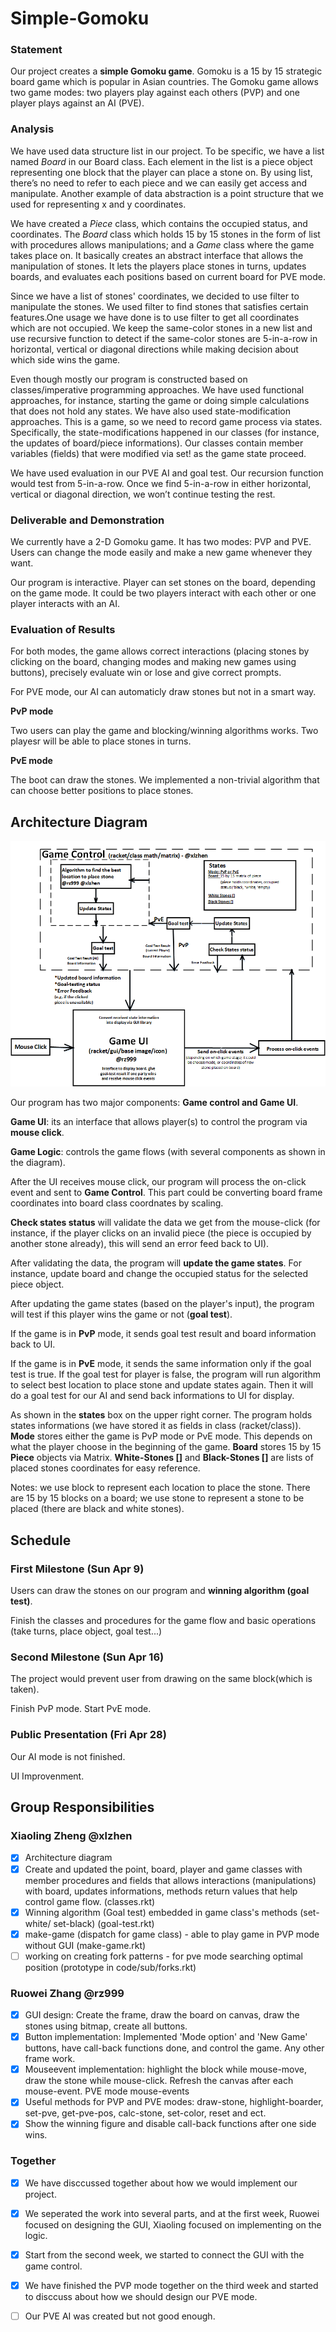 # Simple-Gomoku

### Statement
Our project creates a **simple Gomoku game**. Gomoku is a 15 by 15 strategic board game which is popular in Asian countries. The Gomoku game allows two game modes: two players play against each others (PVP) and one player plays against an AI (PVE).

### Analysis
We have used data structure list in our project. To be specific, we have a list named *Board* in our Board class. Each element in the list is a piece object representing one block that the player can place a stone on. By using list, there’s no need to refer to each piece and we can easily get access and manipulate. Another example of data abstraction is a point structure that we used for representing x and y coordinates. 

We have created a *Piece* class, which contains the occupied status, and coordinates. The *Board* class which holds 15 by 15 stones in the form of list with procedures allows manipulations; and a *Game* class where the game takes place on. It basically creates an abstract interface that allows the manipulation of stones. It lets the players place stones in turns, updates boards, and evaluates each positions based on current board for PVE mode. 

Since we have a list of stones' coordinates, we decided to use filter to manipulate the stones. We used filter to find stones that satisfies certain features.One usage we have done is to use filter to get all coordinates which are not occupied. We keep the same-color stones in a new list and use recursive function to detect if the same-color stones are 5-in-a-row in horizontal, vertical or diagonal directions while making decision about which side wins the game.

Even though mostly our program is constructed based on classes/imperative programming approaches. We have used functional approaches, for instance, starting the game or doing simple calculations that does not hold any states. We have also used state-modification approaches. This is a game, so we need to record game process via states. Specifically, the state-modifications happened in our classes (for instance, the updates of board/piece informations). Our classes contain member variables (fields) that were modified via set! as the game state proceed. 

We have used evaluation in our PVE AI and goal test. Our recursion function would test from 5-in-a-row. Once we find 5-in-a-row in either horizontal, vertical or diagonal direction, we won’t continue testing the rest.


### Deliverable and Demonstration

We currently have a 2-D Gomoku game. It has two modes: PVP and PVE. Users can change the mode easily and make a new game whenever they want.

Our program is interactive. Player can set stones on the board, depending on the game mode. It could be two players interact with each other or one player interacts with an AI. 


### Evaluation of Results

For both modes, the game allows correct interactions (placing stones by clicking on the board, changing modes and making new games using buttons), precisely evaluate win or lose and give correct prompts.

For PVE mode, our AI can automaticly draw stones but not in a smart way.


**PvP mode**

Two users can play the game and blocking/winning algorithms works.
Two playesr will be able to place stones in turns.

**PvE mode**

The boot can draw the stones.
We implemented a non-trivial algorithm that can choose better positions to place stones. 


## Architecture Diagram

![ArchitectureDiagramUpdate](https://github.com/oplS17projects/Simple-Gomoku/blob/master/ArchitectureDiagramUpdate.png?raw=true)

Our program has two major components: **Game control and Game UI**.

**Game UI**: its an interface that allows player(s) to control the program via **mouse click**. 

**Game Logic**: controls the game flows (with several components as shown in the diagram).

After the UI receives mouse click, our program will process the on-click event and sent to **Game Control**. This part could be converting board frame coordinates into board class coordnates by scaling.


**Check states status** will validate the data we get from the mouse-click (for instance, if the player clicks on an invalid piece (the piece is occupied by another stone already), this will send an error feed back to UI). 

After validating the data, the program will **update the game states**. For instance, update board and change the occupied status for the selected piece object.

After updating the game states (based on the player's input), the program will test if this player wins the game or not (**goal test**). 

If the game is in **PvP** mode, it sends goal test result and board information back to UI. 

If the game is in **PvE** mode, it sends the same information only if the goal test is true. If the goal test for player is false, the program will run algorithm to select best location to place stone and update states again. Then it will do a goal test for our AI and send back informations to UI for display.

As shown in the **states** box on the upper right corner. The program holds states informations (we have stored it as fields in class (racket/class)). **Mode** stores either the game is PvP mode or PvE mode. This depends on what the player choose in the beginning of the game. **Board** stores 15 by 15 **Piece** objects via Matrix. **White-Stones []** and **Black-Stones []** are lists of placed stones coordinates for easy reference. 
 

Notes: we use block to represent each location to place the stone. There are 15 by 15 blocks on a board;
       we use stone to represent a stone to be placed (there are black and white stones). 
       

## Schedule
### First Milestone (Sun Apr 9)

Users can draw the stones on our program and **winning algorithm (goal test)**.

Finish the classes and procedures for the game flow and basic operations (take turns, place object, goal test...)

### Second Milestone (Sun Apr 16)

The project would prevent user from drawing on the same block(which is taken).

Finish PvP mode. Start PvE mode.

### Public Presentation (Fri Apr 28)

Our AI mode is not finished.

UI Improvenment.  

## Group Responsibilities

### Xiaoling Zheng @xlzhen

- [x] Architecture diagram 
- [x] Create and updated the point, board, player and game classes with member procedures and fields that allows interactions (manipulations) with board, updates informations, methods return values that help control game flow. (classes.rkt)
- [x] Winning algorithm (Goal test) embedded in game class's methods (set-white/ set-black) (goal-test.rkt)
- [x] make-game (dispatch for game class) - able to play game in PVP mode without GUI (make-game.rkt)
- [ ] working on creating fork patterns - for pve mode searching optimal position (prototype in code/sub/forks.rkt)

### Ruowei Zhang @rz999

- [x] GUI design: Create the frame, draw the board on canvas, draw the stones using bitmap, create all buttons. 
- [x] Button implementation: Implemented 'Mode option' and 'New Game' buttons, have call-back functions done, and control the game. Any other frame work.
- [x] Mouseevent implementation: highlight the block while mouse-move, draw the stone while mouse-click. Refresh the canvas after each mouse-event. PVE mode mouse-events
- [x] Useful methods for PVP and PVE modes: draw-stone, highlight-boarder, set-pve, get-pve-pos, calc-stone, set-color, reset and ect. 
- [x] Show the winning figure and disable call-back functions after one side wins.
### Together

- [x] We have disccussed together about how we would implement our project.
- [x] We seperated the work into several parts, and at the first week, Ruowei focused on designing the GUI, Xiaoling focused on implementing on the logic.
- [x] Start from the second week, we started to connect the GUI with the game control.
- [x] We have finished the PVP mode together on the third week and started to disccuss about how we should design our PVE mode.
- [ ] Our PVE AI was created but not good enough.
 
